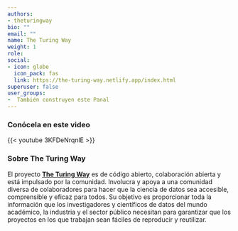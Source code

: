 ```yaml
---
authors:
- theturingway
bio: ""
email: ""
name: The Turing Way
weight: 1
role: 
social:
- icon: globe
  icon_pack: fas
  link: https://the-turing-way.netlify.app/index.html
superuser: false
user_groups:
-  También construyen este Panal
---
```


### Conócela en este video

{{< youtube 3KFDeNrqnlE >}} 

### Sobre The Turing Way

El proyecto **[The Turing Way](https://the-turing-way.netlify.app/index.html)** es de código abierto, colaboración abierta y está impulsado por la comunidad. Involucra y apoya a una comunidad diversa de colaboradores para hacer que la ciencia de datos sea accesible, comprensible y eficaz para todos. Su objetivo es proporcionar toda la información que los investigadores y científicos de datos del mundo académico, la industria y el sector público necesitan para garantizar que los proyectos en los que trabajan sean fáciles de reproducir y reutilizar.
